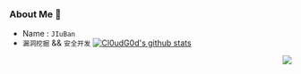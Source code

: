 ### About Me 👋
- Name : `JIuBan`
-   `漏洞挖掘` && `安全开发`
[![Cl0udG0d's github stats](https://github-readme-stats.vercel.app/api?username=JiuBanSec&show_icons=true&theme=dark)](https://github.com/anuraghazra/github-readme-stats)
<img align="right" src="https://github-readme-stats.vercel.app/api?username=wafinfo&count_private=true&show_icons=true&hide=prs&theme=radical" />


